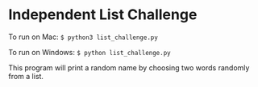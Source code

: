 # Independent List Challenge

To run on Mac:
`$ python3 list_challenge.py`

To run on Windows:
`$ python list_challenge.py`

This program will print a random name by choosing two words randomly from a list.
